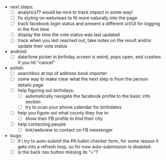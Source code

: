 - next steps:
  - [ ] analytics?? would be nice to track impact in some way!
  - [ ] fix styling on webviews to fit more naturally into the page
  - [ ] track facebook login status and present a different url/UI for logging in the first time
  - [ ] display the time the vote status was last updated
  - [ ] track when you last reached out, take notes on the result and/or update their vote status

- android:
  - [ ] date/time picker in birthday screen is weird, pops open, and crashes if you hit "cancel"

- polish:
  - [ ] searchbox at top of address book importer
  - [ ] some way to make clear what the next step is from the person details page
  - [ ] help figuring out birthdays:
     - [ ] automatically navigate the facebook profile to the basic info section
     - [ ] try to scan your phone calendar for birthdates
  - [ ] help you figure out what county they live in:
     - [ ] show their FB profile to find their city
  - [ ] help contacting people
     - [ ] link/webview to contact on FB messenger

- bugs:
  - [ ] if i try to auto-submit the PA ballot checker form, for some reason it gets into a refresh loop, so for now auto-submission is disabled.
  - [ ] is the back nav button missing its "<"?
